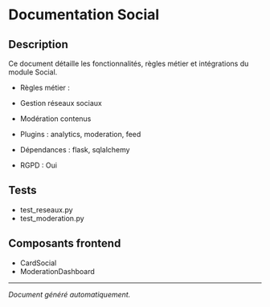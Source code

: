 # Documentation Social

## Description
Ce document détaille les fonctionnalités, règles métier et intégrations du module Social.

- Règles métier :
- Gestion réseaux sociaux
- Modération contenus


- Plugins : analytics, moderation, feed
- Dépendances : flask, sqlalchemy
- RGPD : Oui

## Tests
- test_reseaux.py
- test_moderation.py


## Composants frontend
- CardSocial
- ModerationDashboard


---
*Document généré automatiquement.*